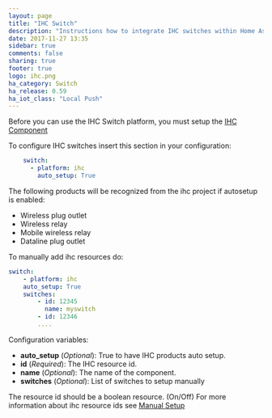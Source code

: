 ```yaml
---
layout: page
title: "IHC Switch"
description: "Instructions how to integrate IHC switches within Home Assistant."
date: 2017-11-27 13:35
sidebar: true
comments: false
sharing: true
footer: true
logo: ihc.png
ha_category: Switch
ha_release: 0.59
ha_iot_class: "Local Push"
---
```


Before you can use the IHC Switch platform, you must setup the [IHC Component](../ihc/)

To configure IHC switches insert this section in your configuration:

```yaml
    switch:
      - platform: ihc
        auto_setup: True
```
The following products will be recognized from the ihc project if autosetup is enabled:

* Wireless plug outlet
* Wireless relay
* Mobile wireless relay
* Dataline plug outlet

To manually add ihc resources do:

```yaml
switch:
    - platform: ihc
    auto_setup: True
    switches:
        - id: 12345
          name: myswitch
        - id: 12346
        ....
```

Configuration variables:
- **auto_setup** (*Optional*): True to have IHC products auto setup.
- **id** (*Required*): The IHC resource id.
- **name** (*Optional*): The name of the component.
- **switches** (*Optional*): List of switches to setup manually

The resource id should be a boolean resource. (On/Off)
For more information about ihc resource ids see [Manual Setup](../ihc#manualy-setup)

